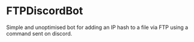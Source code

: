 # FTPDiscordBot
Simple and unoptimised bot for adding an IP hash to a file via FTP using a command sent on discord.
